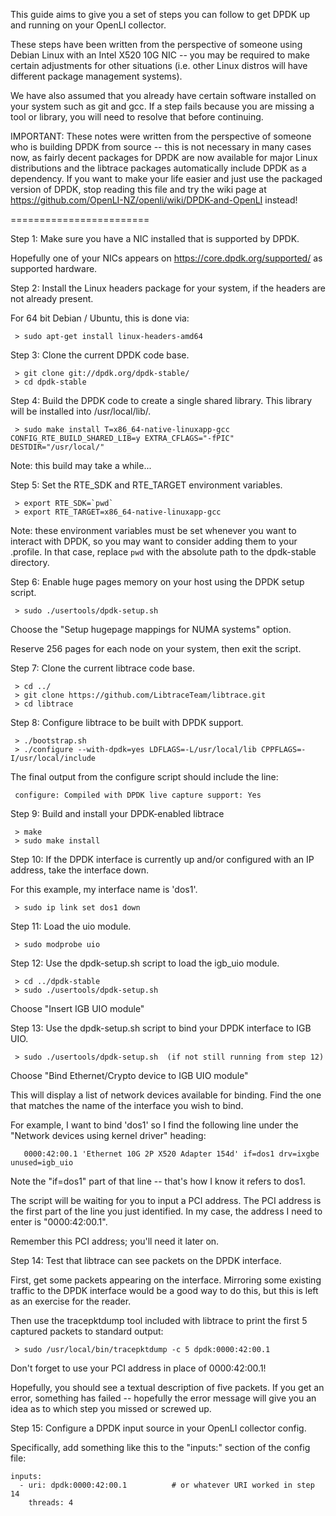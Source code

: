 This guide aims to give you a set of steps you can follow to get DPDK
up and running on your OpenLI collector.

These steps have been written from the perspective of someone using
Debian Linux with an Intel X520 10G NIC -- you may be required to make
certain adjustments for other situations (i.e. other Linux distros
will have different package management systems).

We have also assumed that you already have certain software installed
on your system such as git and gcc. If a step fails because you are
missing a tool or library, you will need to resolve that before continuing.

IMPORTANT: These notes were written from the perspective of someone who is
building DPDK from source -- this is not necessary in many cases now, as
fairly decent packages for DPDK are now available for major Linux
distributions and the libtrace packages automatically include DPDK as a
dependency. If you want to make your life easier and just use the
packaged version of DPDK, stop reading this file and try the wiki page at
https://github.com/OpenLI-NZ/openli/wiki/DPDK-and-OpenLI instead!


========================

Step 1: Make sure you have a NIC installed that is supported by DPDK.

  Hopefully one of your NICs appears on https://core.dpdk.org/supported/ as
  supported hardware.


Step 2: Install the Linux headers package for your system, if the headers
        are not already present.

  For 64 bit Debian / Ubuntu, this is done via:

     > sudo apt-get install linux-headers-amd64


Step 3: Clone the current DPDK code base.

     > git clone git://dpdk.org/dpdk-stable/
     > cd dpdk-stable


Step 4: Build the DPDK code to create a single shared library. This library
        will be installed into /usr/local/lib/.

     > sudo make install T=x86_64-native-linuxapp-gcc CONFIG_RTE_BUILD_SHARED_LIB=y EXTRA_CFLAGS="-fPIC" DESTDIR="/usr/local/"

  Note: this build may take a while...


Step 5: Set the RTE_SDK and RTE_TARGET environment variables.

     > export RTE_SDK=`pwd`
     > export RTE_TARGET=x86_64-native-linuxapp-gcc

  Note: these environment variables must be set whenever you want to interact
        with DPDK, so you may want to consider adding them to your .profile.
        In that case, replace `pwd` with the absolute path to the dpdk-stable
        directory.


Step 6: Enable huge pages memory on your host using the DPDK setup script.

     > sudo ./usertools/dpdk-setup.sh

   Choose the "Setup hugepage mappings for NUMA systems" option.

   Reserve 256 pages for each node on your system, then exit the script.


Step 7: Clone the current libtrace code base.

     > cd ../
     > git clone https://github.com/LibtraceTeam/libtrace.git
     > cd libtrace


Step 8: Configure libtrace to be built with DPDK support.

     > ./bootstrap.sh
     > ./configure --with-dpdk=yes LDFLAGS=-L/usr/local/lib CPPFLAGS=-I/usr/local/include

  The final output from the configure script should include the line:

     configure: Compiled with DPDK live capture support: Yes

Step 9: Build and install your DPDK-enabled libtrace

     > make
     > sudo make install


Step 10: If the DPDK interface is currently up and/or configured with an IP
        address, take the interface down.

  For this example, my interface name is 'dos1'.

     > sudo ip link set dos1 down


Step 11: Load the uio module.

     > sudo modprobe uio


Step 12: Use the dpdk-setup.sh script to load the igb_uio module.

     > cd ../dpdk-stable
     > sudo ./usertools/dpdk-setup.sh

   Choose "Insert IGB UIO module"


Step 13: Use the dpdk-setup.sh script to bind your DPDK interface to IGB UIO.

     > sudo ./usertools/dpdk-setup.sh  (if not still running from step 12)

   Choose "Bind Ethernet/Crypto device to IGB UIO module"

   This will display a list of network devices available for binding. Find
   the one that matches the name of the interface you wish to bind.

   For example, I want to bind 'dos1' so I find the following line under the
   "Network devices using kernel driver" heading:

       0000:42:00.1 'Ethernet 10G 2P X520 Adapter 154d' if=dos1 drv=ixgbe unused=igb_uio

   Note the "if=dos1" part of that line -- that's how I know it refers to dos1.

   The script will be waiting for you to input a PCI address. The PCI address
   is the first part of the line you just identified. In my case, the address
   I need to enter is "0000:42:00.1".

   Remember this PCI address; you'll need it later on.


Step 14: Test that libtrace can see packets on the DPDK interface.

  First, get some packets appearing on the interface. Mirroring some
  existing traffic to the DPDK interface would be a good way to do this,
  but this is left as an exercise for the reader.

  Then use the tracepktdump tool included with libtrace to print the first
  5 captured packets to standard output:

     > sudo /usr/local/bin/tracepktdump -c 5 dpdk:0000:42:00.1

  Don't forget to use your PCI address in place of 0000:42:00.1!

  Hopefully, you should see a textual description of five packets. If you
  get an error, something has failed -- hopefully the error message will give
  you an idea as to which step you missed or screwed up.


Step 15: Configure a DPDK input source in your OpenLI collector config.

  Specifically, add something like this to the "inputs:" section of the
  config file:

    inputs:
      - uri: dpdk:0000:42:00.1          # or whatever URI worked in step 14
        threads: 4

